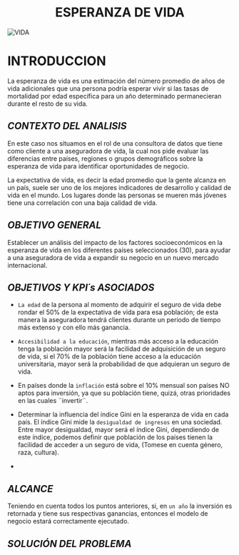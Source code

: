 <h1 align="center"> ESPERANZA DE VIDA </h1>

![VIDA](https://assets.sutori.com/user-uploads/image/e7e0f55e-65e7-4943-b9f9-304b5baf90e9/09d89a731e7fde7ea1314a4076142e17.jpeg)

# **INTRODUCCION**

La esperanza de vida es una estimación del número promedio de años de vida adicionales que una persona podría esperar vivir si las tasas de mortalidad por edad específica para un año determinado permanecieran durante el resto de su vida.

## *CONTEXTO DEL ANALISIS*

En este caso nos situamos en el rol de una consultora de datos que tiene como cliente a una aseguradora de vida, la cual nos pide evaluar las diferencias entre países, regiones o grupos demográficos sobre la esperanza de vida para identificar oportunidades de negocio.

La expectativa de vida, es decir la edad promedio que la gente alcanza en un país, suele ser uno de los mejores indicadores de desarrollo y calidad de vida en el mundo. Los lugares donde las personas se mueren más jóvenes tiene una correlación con una baja calidad de vida.


## *OBJETIVO GENERAL*

Establecer un análisis del impacto de los factores socioeconómicos en la esperanza de vida en los diferentes países seleccionados (30), para ayudar a una aseguradora de vida a expandir su negocio en un nuevo mercado internacional.


## *OBJETIVOS Y KPI´s ASOCIADOS*

-  `La edad` de la persona al momento de adquirir el seguro de vida debe rondar el 50% de la expectativa de vida para esa población; de esta manera la aseguradora tendrá clientes durante un periodo de tiempo más extenso y con ello más ganancia.

- `Accesibilidad a la educación`, mientras más acceso a la educación tenga la población mayor será la facilidad de adquisición de un seguro de vida, si el 70% de la población tiene acceso a la educación universitaria, mayor será la probabilidad de que adquieran un seguro de vida.
  
- En países donde la `inflación` está sobre el 10% mensual son países NO aptos para inversión, ya que su población tiene, quizá, otras prioridades en las cuales ¨invertir¨.

- Determinar la influencia del índice Gini en la esperanza de vida en cada país. El índice Gini mide la `desigualdad de ingresos` en una sociedad. Entre mayor desigualdad, mayor será el índice Gini, dependiendo de este índice, podemos definir que población de los países tienen la facilidad de acceder a un seguro de vida, (Tomese en cuenta género, raza, cultura).

-



## *ALCANCE*

Teniendo en cuenta todos los puntos anteriores, si, en `un año` la inversión es retornada y tiene sus respectivas ganancias, entonces el modelo de negocio estará correctamente ejecutado.


## *SOLUCIÓN DEL PROBLEMA*
